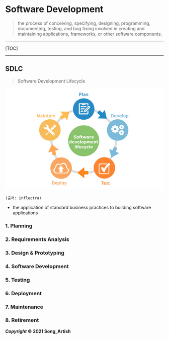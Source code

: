# Software Development

> the process of conceiving, specifying, designing, programming, documenting, testing, and bug fixing involved in creating and maintaining applications, frameworks, or other software components.

---

[TOC]

---



## SDLC

> Software Development Lifecycle

![SDLC](img/SDLC.png)

`(출처: inflectra)`

- the application of standard business practices to building software applications

### 1. Planning

### 2. Requirements Analysis

### 3. Design & Prototyping

### 4. Software Development

### 5. Testing

### 6. Deployment

### 7. Maintenance

### 8. Retirement





***Copyright* © 2021 Song_Artish**